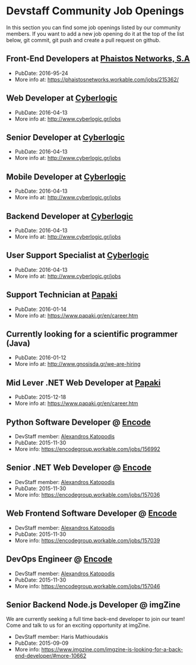 # Devstaff Community Job Openings

In this section you can find some job openings listed by our community members. If you want to add a new job opening do it at the top of the list below, git commit, git push and create a pull request on github.

## Front-End Developers at [Phaistos Networks, S.A](http://phaistosnetworks.gr/)
* PubDate: 2016-95-24
* More info at: https://phaistosnetworks.workable.com/jobs/215362/

## Web Developer at [Cyberlogic](http://www.cyberlogic.gr/)
* PubDate: 2016-04-13
* More info at: http://www.cyberlogic.gr/jobs

## Senior Developer at [Cyberlogic](http://www.cyberlogic.gr/)
* PubDate: 2016-04-13
* More info at: http://www.cyberlogic.gr/jobs

## Mobile Developer at [Cyberlogic](http://www.cyberlogic.gr/)
* PubDate: 2016-04-13
* More info at: http://www.cyberlogic.gr/jobs

## Backend Developer at [Cyberlogic](http://www.cyberlogic.gr/)
* PubDate: 2016-04-13
* More info at: http://www.cyberlogic.gr/jobs

## User Support Specialist at [Cyberlogic](http://www.cyberlogic.gr/)
* PubDate: 2016-04-13
* More info at: http://www.cyberlogic.gr/jobs

## Support Technician at [Papaki ](http://www.papaki.gr/)
* PubDate: 2016-01-14
* More info at: https://www.papaki.gr/en/career.htm

## Currently looking for a scientific programmer (Java)
* PubDate: 2016-01-12
* More info at: http://www.gnosisda.gr/we-are-hiring

## Mid Lever .NET Web Developer at [Papaki ](http://www.papaki.gr/)
* PubDate: 2015-12-18
* More info at: https://www.papaki.gr/en/career.htm

## Python Software Developer @ [Encode](http://encodegroup.com/)

* DevStaff member: [Alexandros Katopodis](https://github.com/akatopo/)
* PubDate: 2015-11-30
* More info: https://encodegroup.workable.com/jobs/156992

## Senior .NET Web Developer @ [Encode](http://encodegroup.com/)

* DevStaff member: [Alexandros Katopodis](https://github.com/akatopo/)
* PubDate: 2015-11-30
* More info: https://encodegroup.workable.com/jobs/157036

## Web Frontend Software Developer @ [Encode](http://encodegroup.com/)

* DevStaff member: [Alexandros Katopodis](https://github.com/akatopo/)
* PubDate: 2015-11-30
* More info: https://encodegroup.workable.com/jobs/157039

## DevOps Engineer @ [Encode](http://encodegroup.com/)

* DevStaff member: [Alexandros Katopodis](https://github.com/akatopo/)
* PubDate: 2015-11-30
* More info: https://encodegroup.workable.com/jobs/157046

## Senior Backend Node.js Developer @ imgZine
We are currently seeking a full time back-end developer  to join our team! Come and talk to us for an exciting opportunity at imgZine.

* DevStaff member: Haris Mathioudakis
* PubDate: 2015-09-09
* More info: https://www.imgzine.com/imgzine-is-looking-for-a-back-end-developer/#more-10662


